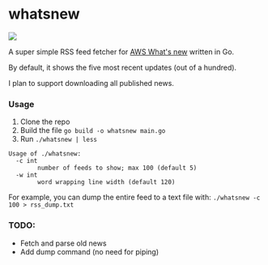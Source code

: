 # whatsnew


![](https://d1.awsstatic.com/about-aws/whats-new/lpm-assets/whats-new-page-assets/Site-Merch_Amazon-New_2up.4a9e97631cc47c96d5e9fa9014fb3640b7ae2976.png)


A super simple RSS feed fetcher for 
[AWS What's new](https://aws.amazon.com/new/?nc1=f_cc&whats-new-content-all.sort-by=item.additionalFields.postDateTime&whats-new-content-all.sort-order=desc) 
written in Go.

By default, it shows the five most recent updates (out of a hundred).

I plan to support downloading all published news.

### Usage

1. Clone the repo
2. Build the file `go build -o whatsnew main.go`
3. Run `./whatsnew | less`

```
Usage of ./whatsnew:
  -c int
        number of feeds to show; max 100 (default 5)
  -w int
        word wrapping line width (default 120)

```

For example, you can dump the entire  feed to a text file with:
`./whatsnew -c 100 > rss_dump.txt`

### TODO:

- Fetch and parse old news
- Add dump command (no need for piping)
